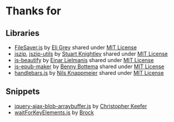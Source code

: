 # Thanks for

## Libraries

- [FileSaver.js](https://github.com/eligrey/FileSaver.js) by [Eli Grey](https://github.com/eligrey) shared under [MIT License](https://github.com/eligrey/FileSaver.js/blob/master/LICENSE.md)
- [jszip](https://github.com/Stuk/jszip), [jszip-utils](https://github.com/Stuk/jszip-utils) by [Stuart Knightley](https://github.com/Stuk) shared under [MIT License](https://github.com/Stuk/jszip/blob/master/LICENSE.markdown)
- [js-beautify](https://github.com/beautify-web/js-beautify/tree/master/js/lib) by [Einar Lielmanis](mailto:einar@jsbeautifier.org) shared under [MIT License](https://github.com/beautify-web/js-beautify/blob/master/LICENSE)
- [js-epub-maker](https://github.com/bbottema/js-epub-maker) by [Benny Bottema](https://github.com/bbottema) shared under [MIT License](https://github.com/bbottema/js-epub-maker/blob/master/LICENSE)
- [handlebars.js](https://github.com/wycats/handlebars.js) by [Nils Knappmeier](https://github.com/nknapp) shared under [MIT License](https://github.com/wycats/handlebars.js/blob/master/LICENSE)

## Snippets

- [jquery-ajax-blob-arraybuffer.js](https://gist.github.com/SaneMethod/7548768) by [Christopher Keefer](https://github.com/SaneMethod)
- [waitForKeyElements.js](https://gist.github.com/BrockA/2625891) by [Brock](https://github.com/BrockA)
